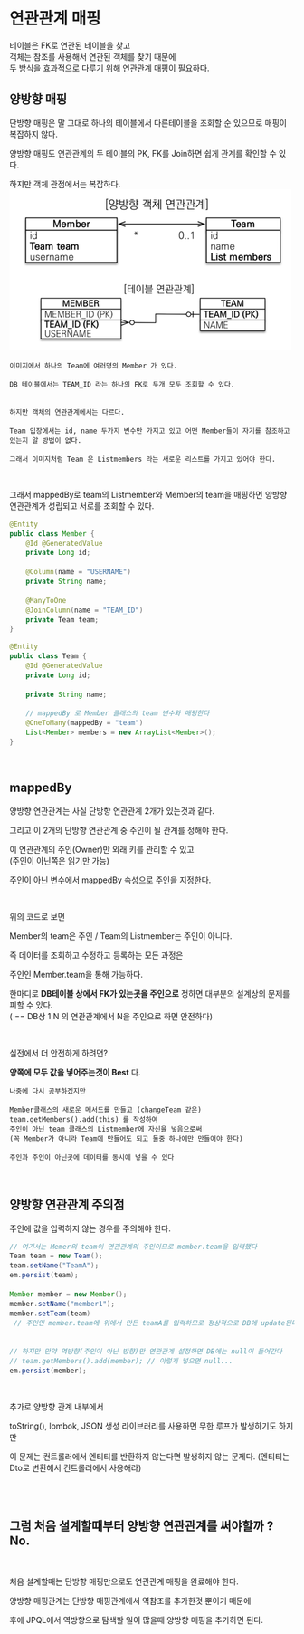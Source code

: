 # 연관관계 매핑
테이블은 FK로 연관된 테이블을 찾고  
객체는 참조를 사용해서 연관된 객체를 찾기 때문에  
두 방식을 효과적으로 다루기 위해 연관관계 매핑이 필요하다.

## 양방향 매핑
단방향 매핑은 말 그대로 하나의 테이블에서 다른테이블을 조회할 순 있으므로 매핑이 복잡하지 않다.  

양방향 매핑도 연관관계의 두 테이블의 PK, FK를 Join하면 쉽게 관계를 확인할 수 있다.  

하지만 객체 관점에서는 복잡하다.  
![bm](../img/bothside.PNG)
```
이미지에서 하나의 Team에 여러명의 Member 가 있다.

DB 테이블에서는 TEAM_ID 라는 하나의 FK로 두개 모두 조회할 수 있다.


하지만 객체의 연관관계에서는 다르다.

Team 입장에서는 id, name 두가지 변수만 가지고 있고 어떤 Member들이 자기를 참조하고 있는지 알 방법이 없다.

그래서 이미지처럼 Team 은 Listmembers 라는 새로운 리스트를 가지고 있어야 한다.
```
<br>

그래서 mappedBy로 team의 Listmember와 Member의 team을 매핑하면 양방향 연관관계가 성립되고 서로를 조회할 수 있다.   
```Java
@Entity
public class Member { 
    @Id @GeneratedValue
    private Long id;

    @Column(name = "USERNAME")
    private String name;

    @ManyToOne
    @JoinColumn(name = "TEAM_ID")
    private Team team;
}
```
```Java
@Entity
public class Team {
    @Id @GeneratedValue
    private Long id;

    private String name;

    // mappedBy 로 Member 클래스의 team 변수와 매핑한다
    @OneToMany(mappedBy = "team") 
    List<Member> members = new ArrayList<Member>();
} 
```
<br>

## mappedBy

양방향 연관관계는 사실 단방향 연관관계 2개가 있는것과 같다.

그리고 이 2개의 단방향 연관관계 중 주인이 될 관계를 정해야 한다.  

이 연관관계의 주인(Owner)만 외래 키를 관리할 수 있고  
(주인이 아닌쪽은 읽기만 가능)  

주인이 아닌 변수에서 mappedBy 속성으로 주인을 지정한다.  

<br>

위의 코드로 보면  

Member의 team은 주인 / Team의 Listmember는 주인이 아니다.  

즉 데이터를 조회하고 수정하고 등록하는 모든 과정은  

주인인 Member.team을 통해 가능하다.  


한마디로 **DB테이블 상에서 FK가 있는곳을 주인으로** 정하면 대부분의 설계상의 문제를 피할 수 있다.  
( == DB상 1:N 의 연관관계에서 N을 주인으로 하면 안전하다)  

<br>

실전에서 더 안전하게 하려면?  

**양쪽에 모두 값을 넣어주는것이 Best** 다.  
```
나중에 다시 공부하겠지만  

Member클래스의 새로운 메서드를 만들고 (changeTeam 같은)  
team.getMembers().add(this) 를 작성하여  
주인이 아닌 team 클래스의 Listmember에 자신을 넣음으로써  
(꼭 Member가 아니라 Team에 만들어도 되고 둘중 하나에만 만들어야 한다)

주인과 주인이 아닌곳에 데이터를 동시에 넣을 수 있다  
```

<br>

## 양방향 연관관계 주의점
주인에 값을 입력하지 않는 경우를 주의해야 한다.  
```Java
// 여기서는 Memer의 team이 연관관계의 주인이므로 member.team을 입력했다
Team team = new Team();
team.setName("TeamA");
em.persist(team);

Member member = new Member();
member.setName("member1");
member.setTeam(team)
 // 주인인 member.team에 위에서 만든 teamA를 입력하므로 정상적으로 DB에 update된다


// 하지만 만약 역방향(주인이 아닌 방향)만 연관관계 설정하면 DB에는 null이 들어간다
// team.getMembers().add(member); // 이렇게 넣으면 null...
em.persist(member);
```
<br>


추가로 양방향 관계 내부에서  

toString(), lombok, JSON 생성 라이브러리를 사용하면 무한 루프가 발생하기도 하지만   

이 문제는 컨트롤러에서 엔티티를 반환하지 않는다면 발생하지 않는 문제다. (엔티티는 Dto로 변환해서 컨트롤러에서 사용해라)  

<br><br>


## 그럼 처음 설계할때부터 양방향 연관관계를 써야할까 ? No.
<br>

처음 설계할때는 단방향 매핑만으로도 연관관계 매핑을 완료해야 한다.    

양방향 매핑관계는 단방향 매핑관계에서 역참조를 추가한것 뿐이기 때문에  

후에 JPQL에서 역방향으로 탐색할 일이 많을때 양방향 매핑을 추가하면 된다.  






